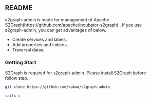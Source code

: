 ## README

s2graph-admin is made for management of Apache S2Graph(https://github.com/apache/incubator-s2graph) .
If you use s2graph-admin, you can get advantages of below.

- Create services and labels.
- Add properties and indices.
- Traversal datas.


### Getting Start

S2Graph is required for s2graph-admin.
Please install S2Graph before follow step.

```sh
git clone https://github.com/kakao/s2graph-admin
```
```sh
rails s
```

